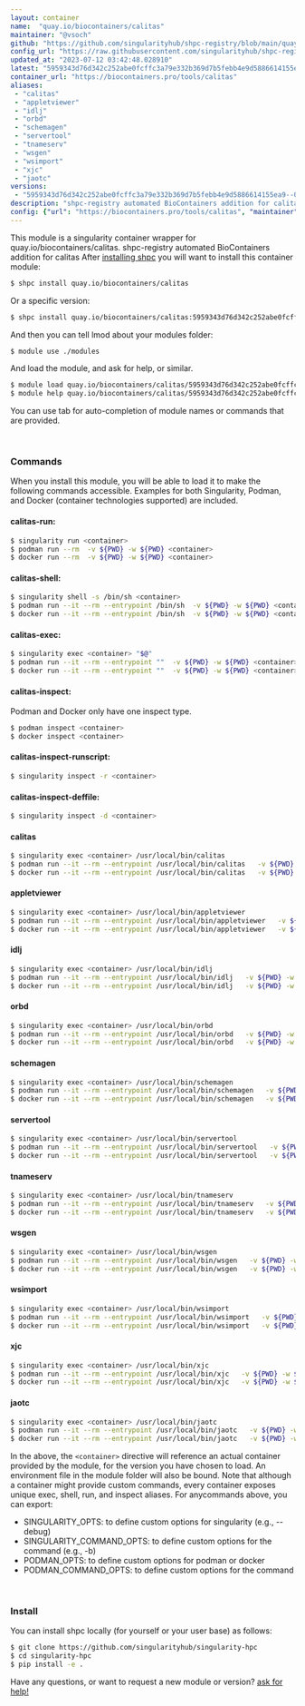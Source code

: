 ```yaml
---
layout: container
name:  "quay.io/biocontainers/calitas"
maintainer: "@vsoch"
github: "https://github.com/singularityhub/shpc-registry/blob/main/quay.io/biocontainers/calitas/container.yaml"
config_url: "https://raw.githubusercontent.com/singularityhub/shpc-registry/main/quay.io/biocontainers/calitas/container.yaml"
updated_at: "2023-07-12 03:42:48.028910"
latest: "5959343d76d342c252abe0fcffc3a79e332b369d7b5febb4e9d5886614155ea9--0"
container_url: "https://biocontainers.pro/tools/calitas"
aliases:
 - "calitas"
 - "appletviewer"
 - "idlj"
 - "orbd"
 - "schemagen"
 - "servertool"
 - "tnameserv"
 - "wsgen"
 - "wsimport"
 - "xjc"
 - "jaotc"
versions:
 - "5959343d76d342c252abe0fcffc3a79e332b369d7b5febb4e9d5886614155ea9--0"
description: "shpc-registry automated BioContainers addition for calitas"
config: {"url": "https://biocontainers.pro/tools/calitas", "maintainer": "@vsoch", "description": "shpc-registry automated BioContainers addition for calitas", "latest": {"5959343d76d342c252abe0fcffc3a79e332b369d7b5febb4e9d5886614155ea9--0": "sha256:f4a58394c9610ee4c046e3a57299723db7ad0ef2bb1d1622d4ecd80d57660920"}, "tags": {"5959343d76d342c252abe0fcffc3a79e332b369d7b5febb4e9d5886614155ea9--0": "sha256:f4a58394c9610ee4c046e3a57299723db7ad0ef2bb1d1622d4ecd80d57660920"}, "docker": "quay.io/biocontainers/calitas", "aliases": {"calitas": "/usr/local/bin/calitas", "appletviewer": "/usr/local/bin/appletviewer", "idlj": "/usr/local/bin/idlj", "orbd": "/usr/local/bin/orbd", "schemagen": "/usr/local/bin/schemagen", "servertool": "/usr/local/bin/servertool", "tnameserv": "/usr/local/bin/tnameserv", "wsgen": "/usr/local/bin/wsgen", "wsimport": "/usr/local/bin/wsimport", "xjc": "/usr/local/bin/xjc", "jaotc": "/usr/local/bin/jaotc"}}
---
```


This module is a singularity container wrapper for quay.io/biocontainers/calitas.
shpc-registry automated BioContainers addition for calitas
After [installing shpc](#install) you will want to install this container module:


```bash
$ shpc install quay.io/biocontainers/calitas
```

Or a specific version:

```bash
$ shpc install quay.io/biocontainers/calitas:5959343d76d342c252abe0fcffc3a79e332b369d7b5febb4e9d5886614155ea9--0
```

And then you can tell lmod about your modules folder:

```bash
$ module use ./modules
```

And load the module, and ask for help, or similar.

```bash
$ module load quay.io/biocontainers/calitas/5959343d76d342c252abe0fcffc3a79e332b369d7b5febb4e9d5886614155ea9--0
$ module help quay.io/biocontainers/calitas/5959343d76d342c252abe0fcffc3a79e332b369d7b5febb4e9d5886614155ea9--0
```

You can use tab for auto-completion of module names or commands that are provided.

<br>

### Commands

When you install this module, you will be able to load it to make the following commands accessible.
Examples for both Singularity, Podman, and Docker (container technologies supported) are included.

#### calitas-run:

```bash
$ singularity run <container>
$ podman run --rm  -v ${PWD} -w ${PWD} <container>
$ docker run --rm  -v ${PWD} -w ${PWD} <container>
```

#### calitas-shell:

```bash
$ singularity shell -s /bin/sh <container>
$ podman run --it --rm --entrypoint /bin/sh  -v ${PWD} -w ${PWD} <container>
$ docker run --it --rm --entrypoint /bin/sh  -v ${PWD} -w ${PWD} <container>
```

#### calitas-exec:

```bash
$ singularity exec <container> "$@"
$ podman run --it --rm --entrypoint ""  -v ${PWD} -w ${PWD} <container> "$@"
$ docker run --it --rm --entrypoint ""  -v ${PWD} -w ${PWD} <container> "$@"
```

#### calitas-inspect:

Podman and Docker only have one inspect type.

```bash
$ podman inspect <container>
$ docker inspect <container>
```

#### calitas-inspect-runscript:

```bash
$ singularity inspect -r <container>
```

#### calitas-inspect-deffile:

```bash
$ singularity inspect -d <container>
```


#### calitas

```bash
$ singularity exec <container> /usr/local/bin/calitas
$ podman run --it --rm --entrypoint /usr/local/bin/calitas   -v ${PWD} -w ${PWD} <container> -c " $@"
$ docker run --it --rm --entrypoint /usr/local/bin/calitas   -v ${PWD} -w ${PWD} <container> -c " $@"
```


#### appletviewer

```bash
$ singularity exec <container> /usr/local/bin/appletviewer
$ podman run --it --rm --entrypoint /usr/local/bin/appletviewer   -v ${PWD} -w ${PWD} <container> -c " $@"
$ docker run --it --rm --entrypoint /usr/local/bin/appletviewer   -v ${PWD} -w ${PWD} <container> -c " $@"
```


#### idlj

```bash
$ singularity exec <container> /usr/local/bin/idlj
$ podman run --it --rm --entrypoint /usr/local/bin/idlj   -v ${PWD} -w ${PWD} <container> -c " $@"
$ docker run --it --rm --entrypoint /usr/local/bin/idlj   -v ${PWD} -w ${PWD} <container> -c " $@"
```


#### orbd

```bash
$ singularity exec <container> /usr/local/bin/orbd
$ podman run --it --rm --entrypoint /usr/local/bin/orbd   -v ${PWD} -w ${PWD} <container> -c " $@"
$ docker run --it --rm --entrypoint /usr/local/bin/orbd   -v ${PWD} -w ${PWD} <container> -c " $@"
```


#### schemagen

```bash
$ singularity exec <container> /usr/local/bin/schemagen
$ podman run --it --rm --entrypoint /usr/local/bin/schemagen   -v ${PWD} -w ${PWD} <container> -c " $@"
$ docker run --it --rm --entrypoint /usr/local/bin/schemagen   -v ${PWD} -w ${PWD} <container> -c " $@"
```


#### servertool

```bash
$ singularity exec <container> /usr/local/bin/servertool
$ podman run --it --rm --entrypoint /usr/local/bin/servertool   -v ${PWD} -w ${PWD} <container> -c " $@"
$ docker run --it --rm --entrypoint /usr/local/bin/servertool   -v ${PWD} -w ${PWD} <container> -c " $@"
```


#### tnameserv

```bash
$ singularity exec <container> /usr/local/bin/tnameserv
$ podman run --it --rm --entrypoint /usr/local/bin/tnameserv   -v ${PWD} -w ${PWD} <container> -c " $@"
$ docker run --it --rm --entrypoint /usr/local/bin/tnameserv   -v ${PWD} -w ${PWD} <container> -c " $@"
```


#### wsgen

```bash
$ singularity exec <container> /usr/local/bin/wsgen
$ podman run --it --rm --entrypoint /usr/local/bin/wsgen   -v ${PWD} -w ${PWD} <container> -c " $@"
$ docker run --it --rm --entrypoint /usr/local/bin/wsgen   -v ${PWD} -w ${PWD} <container> -c " $@"
```


#### wsimport

```bash
$ singularity exec <container> /usr/local/bin/wsimport
$ podman run --it --rm --entrypoint /usr/local/bin/wsimport   -v ${PWD} -w ${PWD} <container> -c " $@"
$ docker run --it --rm --entrypoint /usr/local/bin/wsimport   -v ${PWD} -w ${PWD} <container> -c " $@"
```


#### xjc

```bash
$ singularity exec <container> /usr/local/bin/xjc
$ podman run --it --rm --entrypoint /usr/local/bin/xjc   -v ${PWD} -w ${PWD} <container> -c " $@"
$ docker run --it --rm --entrypoint /usr/local/bin/xjc   -v ${PWD} -w ${PWD} <container> -c " $@"
```


#### jaotc

```bash
$ singularity exec <container> /usr/local/bin/jaotc
$ podman run --it --rm --entrypoint /usr/local/bin/jaotc   -v ${PWD} -w ${PWD} <container> -c " $@"
$ docker run --it --rm --entrypoint /usr/local/bin/jaotc   -v ${PWD} -w ${PWD} <container> -c " $@"
```



In the above, the `<container>` directive will reference an actual container provided
by the module, for the version you have chosen to load. An environment file in the
module folder will also be bound. Note that although a container
might provide custom commands, every container exposes unique exec, shell, run, and
inspect aliases. For anycommands above, you can export:

 - SINGULARITY_OPTS: to define custom options for singularity (e.g., --debug)
 - SINGULARITY_COMMAND_OPTS: to define custom options for the command (e.g., -b)
 - PODMAN_OPTS: to define custom options for podman or docker
 - PODMAN_COMMAND_OPTS: to define custom options for the command

<br>

### Install

You can install shpc locally (for yourself or your user base) as follows:

```bash
$ git clone https://github.com/singularityhub/singularity-hpc
$ cd singularity-hpc
$ pip install -e .
```

Have any questions, or want to request a new module or version? [ask for help!](https://github.com/singularityhub/singularity-hpc/issues)